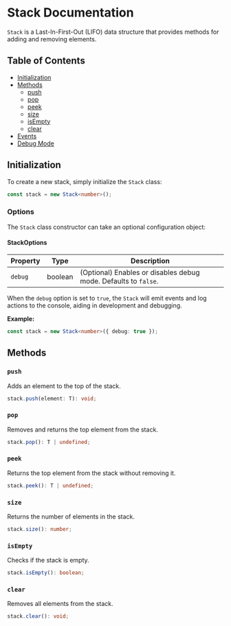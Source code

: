 # Stack Documentation

`Stack` is a Last-In-First-Out (LIFO) data structure that provides methods for adding and removing elements.

## Table of Contents

- [Initialization](#initialization)
- [Methods](#methods)
  - [push](#push)
  - [pop](#pop)
  - [peek](#peek)
  - [size](#size)
  - [isEmpty](#isempty)
  - [clear](#clear)
- [Events](#events)
- [Debug Mode](#debug-mode)

## Initialization

To create a new stack, simply initialize the `Stack` class:

```typescript
const stack = new Stack<number>();
```

### Options

The `Stack` class constructor can take an optional configuration object:

#### StackOptions

| Property | Type    | Description                                                     |
| -------- | ------- | --------------------------------------------------------------- |
| `debug`  | boolean | (Optional) Enables or disables debug mode. Defaults to `false`. |

When the `debug` option is set to `true`, the `Stack` will emit events and log actions to the console, aiding in development and debugging.

**Example:**

```typescript
const stack = new Stack<number>({ debug: true });
```

## Methods

### `push`

Adds an element to the top of the stack.

```typescript
stack.push(element: T): void;
```

### `pop`

Removes and returns the top element from the stack.

```typescript
stack.pop(): T | undefined;
```

### `peek`

Returns the top element from the stack without removing it.

```typescript
stack.peek(): T | undefined;
```

### `size`

Returns the number of elements in the stack.

```typescript
stack.size(): number;
```

### `isEmpty`

Checks if the stack is empty.

```typescript
stack.isEmpty(): boolean;
```

### `clear`

Removes all elements from the stack.

```typescript
stack.clear(): void;
```
